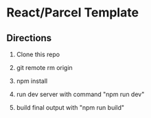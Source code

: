 # React/Parcel Template

## Directions

1. Clone this repo

2. git remote rm origin

3. npm install

4. run dev server with command "npm run dev"

5. build final output with "npm run build"
